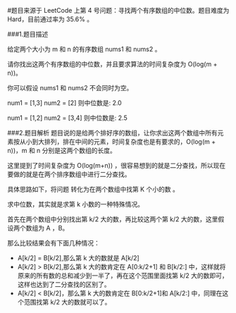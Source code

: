 #题目来源于 LeetCode 上第 4 号问题：寻找两个有序数组的中位数。题目难度为 Hard，目前通过率为 35.6% 。

###1.题目描述

给定两个大小为 m 和 n 的有序数组 nums1 和 nums2 。

请你找出这两个有序数组的中位数，并且要求算法的时间复杂度为 O(log(m + n))。

你可以假设 nums1 和 nums2 不会同时为空。

num1 = [1,3]
num2 = [2]
则中位数是: 2.0

num1 = [1,2]
num2 = [3,4]
则中位数是: 2.5

###2.题目解析
题目说的是给两个排好序的数组，让你求出这两个数组中所有元素按从小到大排列，排在中间的元素，时间复杂度也是有要求的，O(log(m + n))，m 和 n 分别是这两个数组的长度。

这里提到了时间复杂度为 O(log(m+n)) ，很容易想到的就是二分查找，所以现在要做的就是在两个排序数组中进行二分查找。

具体思路如下，将问题 转化为在两个数组中找第 K 个小的数 。

求中位数，其实就是求第 k 小数的一种特殊情况。

首先在两个数组中分别找出第 k/2 大的数，再比较这两个第 k/2 大的数，这里假设两个数组为 A ，B。

那么比较结果会有下面几种情况：
- A[k/2] = B[k/2],那么第 k 大的数就是 A[k/2]
- A[k/2] > B[k/2],那么第 k 大的数肯定在 A[0:k/2+1] 和 B[k/2:] 中，这样就将原来的所有数的总和减少到一半了，再在这个范围里面找第 k/2 大的数即可，这样也达到了二分查找的区别了。
- A[k/2] < B[k/2]，那么第 k 大的数肯定在 B[0:k/2+1]和 A[k/2:] 中，同理在这个范围找第 k/2 大的数就可以了。

